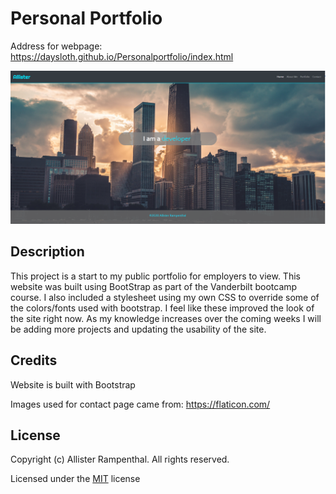 # Personal Portfolio
Address for webpage: https://daysloth.github.io/Personalportfolio/index.html

![Image of Webpage](./public/assets/img/readme-img.PNG)

## Description 

This project is a start to my public portfolio for employers to view. This website was built using BootStrap as part of the Vanderbilt bootcamp course. I also included a stylesheet using my own CSS to override some of the colors/fonts used with bootstrap. I feel like these improved the look of the site right now. As my knowledge increases over the coming weeks I will be adding more projects and updating the usability of the site.  

## Credits

Website is built with Bootstrap

Images used for contact page came from: https://flaticon.com/

## License

Copyright (c) Allister Rampenthal. All rights reserved.

Licensed under the [MIT](https://choosealicense.com/licenses/mit/) license
